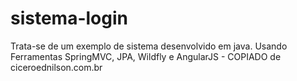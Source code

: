 # sistema-login
Trata-se de um exemplo de sistema desenvolvido em java. Usando Ferramentas SpringMVC, JPA, Wildfly e AngularJS - COPIADO de ciceroednilson.com.br
